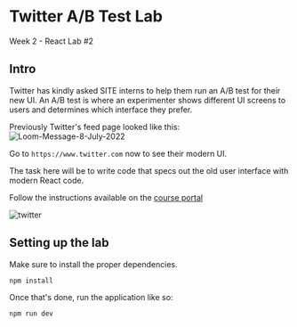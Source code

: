 # Twitter A/B Test Lab

Week 2 - React Lab #2

## Intro

Twitter has kindly asked SITE interns to help them run an A/B test for their new UI. An A/B test is where an experimenter shows different UI screens to users and determines which interface they prefer.

Previously Twitter's feed page looked like this:
![Loom-Message-8-July-2022](https://user-images.githubusercontent.com/54002497/178085707-342691c0-d062-40c5-86bd-320f08d89b58.gif)



Go to `https://www.twitter.com` now to see their modern UI.

The task here will be to write code that specs out the old user interface with modern React code.

Follow the instructions available on the [course portal](https://courses.codepath.org/courses/summer_internship_for_tech_excellence/unit/2#!lab2)

![twitter](https://user-images.githubusercontent.com/54002497/174931136-bfd4fc93-c5ed-4eaa-9fd7-09de3ad952ba.gif)


## Setting up the lab

Make sure to install the proper dependencies.

```bash
npm install
```

Once that's done, run the application like so:

```bash
npm run dev
```
